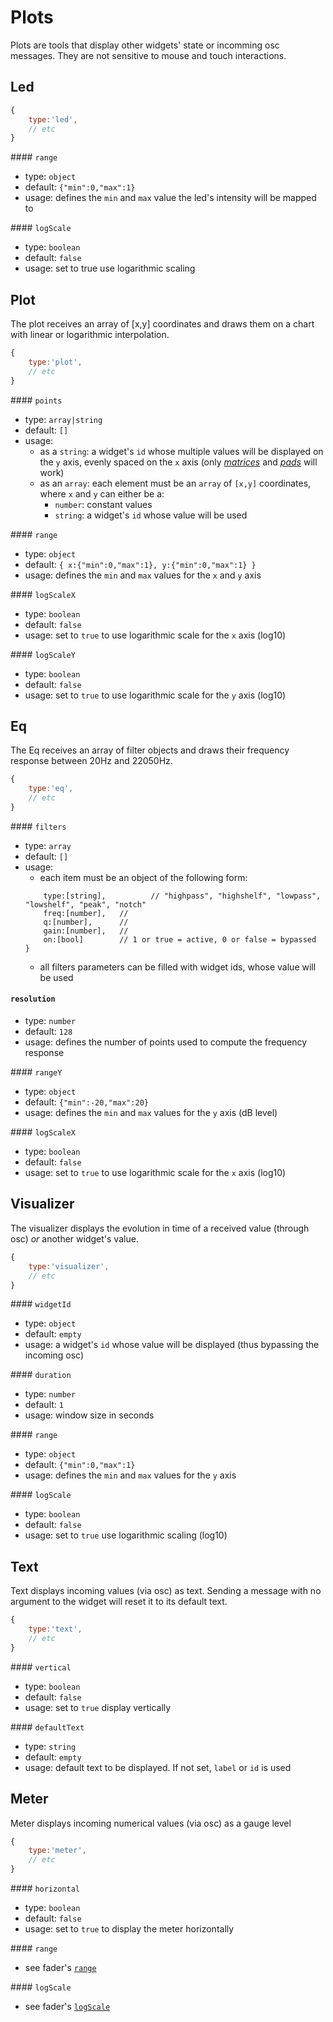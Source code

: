 # Plots

Plots are tools that display other widgets' state or incomming osc messages. They are not sensitive to mouse and touch interactions.

## Led
```js
{
    type:'led',
    // etc
}
```

#### `range`
- type: `object`
- default: `{"min":0,"max":1}`
- usage: defines the `min` and `max` value the led's intensity will be mapped to

#### `logScale`
- type: `boolean`
- default: `false`
- usage: set to true use logarithmic scaling



## Plot

The plot receives an array of [x,y] coordinates and draws them on a chart with linear or logarithmic interpolation.

```js
{
    type:'plot',
    // etc
}
```

#### `points`
- type: `array|string`
- default: `[]`
- usage:
    - as a `string`: a widget's `id` whose multiple values will be displayed on the `y` axis, evenly spaced on the `x` axis (only *[matrices](matrices.md)* and *[pads](pads.md)* will work)
    - as an `array`: each element must be an `array` of `[x,y]` coordinates, where `x` and `y` can either be a:
        - `number`: constant values
        - `string`: a widget's `id` whose value will be used

#### `range`
- type: `object`
- default:
    `{
        x:{"min":0,"max":1},
        y:{"min":0,"max":1}
    }`
- usage: defines the `min` and `max` values for the `x` and `y` axis

#### `logScaleX`
- type: `boolean`
- default: `false`
- usage: set to `true` to use logarithmic scale for the `x` axis (log10)

#### `logScaleY`
- type: `boolean`
- default: `false`
- usage: set to `true` to use logarithmic scale for the `y` axis (log10)


## Eq

The Eq receives an array of filter objects and draws their frequency response between 20Hz and 22050Hz.

```js
{
    type:'eq',
    // etc
}
```

#### `filters`
- type: `array`
- default: `[]`
- usage:
    - each item must be an object of the following form:
    ```{
        type:[string],          // "highpass", "highshelf", "lowpass", "lowshelf", "peak", "notch"
        freq:[number],   //
        q:[number],      //
        gain:[number],   //
        on:[bool]        // 1 or true = active, 0 or false = bypassed
    }
    ```
    - all filters parameters can be filled with widget ids, whose value will be used

#### `resolution`
- type: `number`
- default: `128`
- usage: defines the number of points used to compute the frequency response

#### `rangeY`
- type: `object`
- default:
    `{"min":-20,"max":20}`
- usage: defines the `min` and `max` values for the `y` axis (dB level)

#### `logScaleX`
- type: `boolean`
- default: `false`
- usage: set to `true` to use logarithmic scale for the `x` axis (log10)



## Visualizer

The visualizer displays the evolution in time of a received value (through osc) *or* another widget's value.

```js
{
    type:'visualizer',
    // etc
}
```

#### `widgetId`
- type: `object`
- default: `empty`
- usage: a widget's `id` whose value will be displayed (thus bypassing the incoming osc)

#### `duration`
- type: `number`
- default: `1`
- usage: window size in seconds

#### `range`
- type: `object`
- default: `{"min":0,"max":1}`
- usage: defines the `min` and `max` values for the `y` axis

#### `logScale`
- type: `boolean`
- default: `false`
- usage: set to `true` use logarithmic scaling (log10)


## Text

Text displays incoming values (via osc) as text. Sending a message with no argument to the widget will reset it to its default text.

```js
{
    type:'text',
    // etc
}
```

#### `vertical`
- type: `boolean`
- default: `false`
- usage: set to `true` display vertically

#### `defaultText`
- type: `string`
- default: `empty`
- usage: default text to be displayed. If not set, `label` or `id` is used


## Meter

Meter displays incoming numerical values (via osc) as a gauge level

```js
{
    type:'meter',
    // etc
}
```

#### `horizontal`
- type: `boolean`
- default: `false`
- usage: set to `true` to display the meter horizontally

#### `range`
- see fader's [`range`](sliders/#fader)

#### `logScale`
- see fader's [`logScale`](sliders/#fader)
